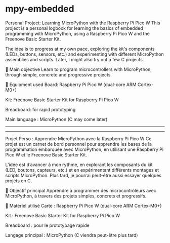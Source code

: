 # mpy-embedded

Personal Project: Learning MicroPython with the Raspberry Pi Pico W
This project is a personal logbook for learning the basics of embedded programming with MicroPython, using a Raspberry Pi Pico W and the Freenove Basic Starter Kit.

The idea is to progress at my own pace, exploring the kit's components (LEDs, buttons, sensors, etc.) and experimenting with different MicroPython assemblies and scripts. Later, I might also try out a few C projects.

🎯 Main objective
Learn to program microcontrollers with MicroPython, through simple, concrete and progressive projects.

🔧 Equipment used
Board: Raspberry Pi Pico W (dual-core ARM Cortex-M0+)

Kit: Freenove Basic Starter Kit for Raspberry Pi Pico W


Breadboard: for rapid prototyping

Main language : MicroPython (C may come later)


-------------------------------------------------------------------------------
-------------------------------------------------------------------------------


Projet Perso : Apprendre MicroPython avec la Raspberry Pi Pico W
Ce projet est un carnet de bord personnel pour apprendre les bases de la programmation embarquée avec MicroPython, en utilisant une Raspberry Pi Pico W et le Freenove Basic Starter Kit.

L’idée est d’avancer à mon rythme, en explorant les composants du kit (LED, boutons, capteurs, etc.) et en expérimentant différents montages et scripts MicroPython. Plus tard, je pourrai peut-être aussi essayer quelques projets en C.

🎯 Objectif principal
Apprendre à programmer des microcontrôleurs avec MicroPython, à travers des projets simples, concrets et progressifs.

🔧 Matériel utilisé
Carte : Raspberry Pi Pico W (dual-core ARM Cortex-M0+)

Kit : Freenove Basic Starter Kit for Raspberry Pi Pico W


Breadboard : pour le prototypage rapide

Langage principal : MicroPython (C viendra peut-être plus tard)